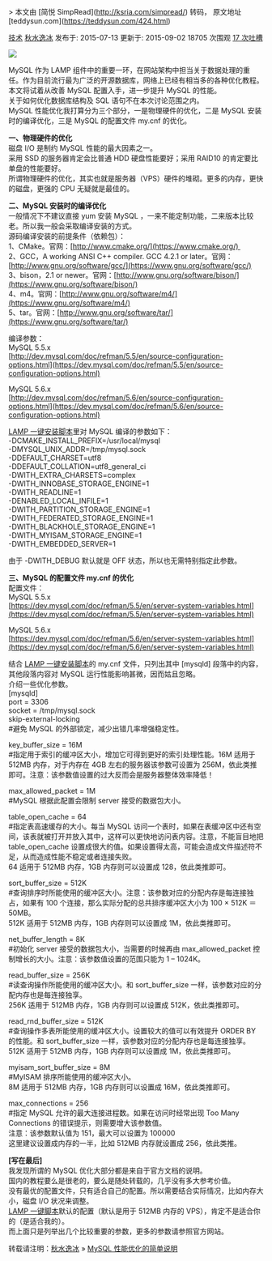 \> 本文由 \[简悦 SimpRead\](http://ksria.com/simpread/) 转码， 原文地址 \[teddysun.com\](https://teddysun.com/424.html)

[技术](https://teddysun.com/category/tech) [秋水逸冰](https://teddysun.com/author/teddysun) 发布于: 2015-07-13 更新于: 2015-09-02 18705 次围观 [17 次吐槽](https://teddysun.com/424.html#comments)

[![](https://teddysun.com/wp-content/uploads/2015/mysql.png)](https://teddysun.com/424.html)

MySQL 作为 LAMP 组件中的重要一环，在网站架构中担当关于数据处理的重任。作为目前流行最为广泛的开源数据库，网络上已经有相当多的各种优化教程。本文将试着从改善 MySQL 配置入手，进一步提升 MySQL 的性能。  
关于如何优化数据库结构及 SQL 语句不在本次讨论范围之内。  
MySQL 性能优化我打算分为三个部分，一是物理硬件的优化，二是 MySQL 安装时的编译优化，三是 MySQL 的配置文件 my.cnf 的优化。

**一、物理硬件的优化**  
磁盘 I/O 是制约 MySQL 性能的最大因素之一。  
采用 SSD 的服务器肯定会比普通 HDD 硬盘性能要好；采用 RAID10 的肯定要比单盘的性能要好。  
所谓物理硬件的优化，其实也就是服务器（VPS）硬件的堆砌。更多的内存，更快的磁盘，更强的 CPU 无疑就是最佳的。

**二、MySQL 安装时的编译优化**  
一般情况下不建议直接 yum 安装 MySQL ，一来不能定制功能，二来版本比较老。所以我一般会采取编译安装的方式。  
源码编译安装的前提条件（依赖包）：  
1、CMake。官网：[http://www.cmake.org/](https://www.cmake.org/)   
2、GCC，A working ANSI C++ compiler. GCC 4.2.1 or later。官网：[http://www.gnu.org/software/gcc/](https://www.gnu.org/software/gcc/)  
3、bison，2.1 or newer。官网：[http://www.gnu.org/software/bison/](https://www.gnu.org/software/bison/)  
4、m4。官网：[http://www.gnu.org/software/m4/](https://www.gnu.org/software/m4/)  
5、tar。官网：[http://www.gnu.org/software/tar/](https://www.gnu.org/software/tar/)

编译参数：  
MySQL 5.5.x  
[http://dev.mysql.com/doc/refman/5.5/en/source-configuration-options.html](https://dev.mysql.com/doc/refman/5.5/en/source-configuration-options.html)

MySQL 5.6.x  
[http://dev.mysql.com/doc/refman/5.6/en/source-configuration-options.html](https://dev.mysql.com/doc/refman/5.6/en/source-configuration-options.html)

[LAMP 一键安装脚本](https://teddysun.com/lamp)里对 MySQL 编译的参数如下：  
\-DCMAKE\_INSTALL\_PREFIX=/usr/local/mysql   
\-DMYSQL\_UNIX\_ADDR=/tmp/mysql.sock   
\-DDEFAULT\_CHARSET=utf8   
\-DDEFAULT\_COLLATION=utf8\_general\_ci   
\-DWITH\_EXTRA\_CHARSETS=complex   
\-DWITH\_INNOBASE\_STORAGE\_ENGINE=1   
\-DWITH\_READLINE=1   
\-DENABLED\_LOCAL\_INFILE=1   
\-DWITH\_PARTITION\_STORAGE\_ENGINE=1   
\-DWITH\_FEDERATED\_STORAGE\_ENGINE=1   
\-DWITH\_BLACKHOLE\_STORAGE\_ENGINE=1   
\-DWITH\_MYISAM\_STORAGE\_ENGINE=1   
\-DWITH\_EMBEDDED\_SERVER=1

由于 -DWITH\_DEBUG 默认就是 OFF 状态，所以也无需特别指定此参数。

**三、MySQL 的配置文件 my.cnf 的优化**  
配置文件：  
MySQL 5.5.x  
[https://dev.mysql.com/doc/refman/5.5/en/server-system-variables.html](https://dev.mysql.com/doc/refman/5.5/en/server-system-variables.html)

MySQL 5.6.x  
[https://dev.mysql.com/doc/refman/5.6/en/server-system-variables.html](https://dev.mysql.com/doc/refman/5.6/en/server-system-variables.html)

结合 [LAMP 一键安装脚本](https://teddysun.com/lamp)的 my.cnf 文件，只列出其中 \[mysqld\] 段落中的内容，其他段落内容对 MySQL 运行性能影响甚微，因而姑且忽略。  
介绍一些优化参数。  
\[mysqld\]  
port = 3306  
socket = /tmp/mysql.sock  
skip-external-locking  
#避免 MySQL 的外部锁定，减少出错几率增强稳定性。

key\_buffer\_size = 16M  
#指定用于索引的缓冲区大小，增加它可得到更好的索引处理性能。16M 适用于 512MB 内存，对于内存在 4GB 左右的服务器该参数可设置为 256M，依此类推即可。注意：该参数值设置的过大反而会是服务器整体效率降低！

max\_allowed\_packet = 1M  
#MySQL 根据此配置会限制 server 接受的数据包大小。

table\_open\_cache = 64  
#指定表高速缓存的大小。每当 MySQL 访问一个表时，如果在表缓冲区中还有空间，该表就被打开并放入其中，这样可以更快地访问表内容。注意，不能盲目地把 table\_open\_cache 设置成很大的值。如果设置得太高，可能会造成文件描述符不足，从而造成性能不稳定或者连接失败。  
64 适用于 512MB 内存，1GB 内存则可以设置成 128，依此类推即可。

sort\_buffer\_size = 512K  
#查询排序时所能使用的缓冲区大小。注意：该参数对应的分配内存是每连接独占，如果有 100 个连接，那么实际分配的总共排序缓冲区大小为 100 × 512K ＝ 50MB。  
512K 适用于 512MB 内存，1GB 内存则可以设置成 1M，依此类推即可。

net\_buffer\_length = 8K  
#初始化 server 接受的数据包大小，当需要的时候再由 max\_allowed\_packet 控制增长的大小。注意：该参数值设置的范围只能为 1 – 1024K。

read\_buffer\_size = 256K  
#读查询操作所能使用的缓冲区大小。和 sort\_buffer\_size 一样，该参数对应的分配内存也是每连接独享。  
256K 适用于 512MB 内存，1GB 内存则可以设置成 512K，依此类推即可。

read\_rnd\_buffer\_size = 512K  
#查询操作多表所能使用的缓冲区大小。设置较大的值可以有效提升 ORDER BY 的性能。和 sort\_buffer\_size 一样，该参数对应的分配内存也是每连接独享。  
512K 适用于 512MB 内存，1GB 内存则可以设置成 1M，依此类推即可。

myisam\_sort\_buffer\_size = 8M  
#MyISAM 排序所能使用的缓冲区大小。  
8M 适用于 512MB 内存，1GB 内存则可以设置成 16M，依此类推即可。

max\_connections = 256  
#指定 MySQL 允许的最大连接进程数。如果在访问时经常出现 Too Many Connections 的错误提示，则需要增大该参数值。  
注意：该参数默认值为 151，最大可以设置为 100000  
这里建议设置成内存的一半，比如 512MB 内存就设置成 256，依此类推。

**\[写在最后\]**  
我发现所谓的 MySQL 优化大部分都是来自于官方文档的说明。  
国内的教程要么是很老的，要么是随处转载的，几乎没有多大参考价值。  
没有最优的配置文件，只有适合自己的配置。所以需要结合实际情况，比如内存大小，磁盘 I/O 状况来调整。  
[LAMP 一键脚本](https://teddysun.com/lamp)默认的配置（默认是用于 512MB 内存的 VPS），肯定不是适合你的（是适合我的）。  
而上面只是列举出几个比较重要的参数，更多的参数请参照官方网站。

转载请注明：[秋水逸冰](https://teddysun.com/) » [MySQL 性能优化的简单说明](https://teddysun.com/424.html)